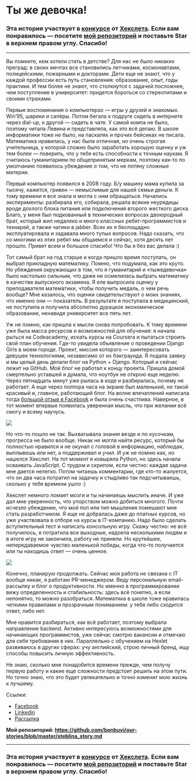 # Ты же девочка!

### Эта история участвует в [конкурсе](http://mystory.hexlet.io/) от [Хекслета](https://ru.hexlet.io/). Если вам понравилось — посетите [мой репозиторий](https://github.com/bonbuvi/our-stories/blob/master/steblina_story.md) и поставьте Star в верхнем правом углу. Спасибо!

---
Вы помните, кем хотели стать в детстве? Для нас не было никаких преград: в своих мечтах все становились летчиками, космонавтами, полицейскими, пожарными и докторами. Дети еще не знают, что у каждой профессии есть путь становления: образование, опыт, годы практики. И тем более не знают, что столкнутся с задачей посложнее, чем поступление в университет: придется бороться со стереотипами и своими страхами.

Первые воспоминания о компьютерах — игры у друзей и знакомых. Win’95, шарики и сапёры. Потом бегала к подруге сидеть в интернете через dial-up, к другой — сидеть в чате. У самой компа не было, поэтому читала Левина и представляла, как это всё делаю. В школе информатики тоже не было, на паскалях и прочих бейсиках не писала. Математика нравилась, у нас была отличная, но очень строгая учительница, у которой сложно было заработать хорошую оценку и уж тем более — поверить, что у тебя есть способности к точным наукам. Я считаюсь гуманитарием по общепринятым меркам, поэтому как-то по умолчанию появилось убеждение о том, что не потяну сложные материи.

Первый компьютер появился в 2008 году. Б/у машину мама купила за тысячу, кажется, гривен — немыслимые для нашей семьи деньги. К тому времени я все знала и могла с ним обращаться. Начались эксперименты: разбирала его, собирала, решала всякие неурядицы вроде дохлого блока питания или подключения второго жесткого диска. Благо, у меня был подкованный в технических вопросах двоюродный брат, который жил недалеко и много классных ребят-программистов и технарей, а также чатики в jabber. Всех их я беспощадно эксплуатировала и задавала много тупых вопросов. Надо сказать, что со многими из этих ребят мы общаемся и сейчас, хотя десять лет прошло. Привет всем и большое спасибо! Что бы я без вас делала :)

Тот самый брат на год старше и когда пришло время поступать, он выбрал прикладную математику. Помню, что подумала, как это круто. Но убеждения окружающих в том, что я гуманитарий и «тыжедевочка» было настолько сильным, что даже не осмелилась выбрать математику в качестве выпускного экзамена. Я еле выпросила оценку у преподавателя математики, чтобы получить медаль, о чем речь вообще? Мне казалось, что оценки свидетельствуют о моих знаниях, что именно они — показатель. В результате я поступала в медицинский, не поступила и получила абсолютно дурацкое экономическое образование, ненавидя университет все пять лет.

Уж не помню, как пришла к мысли снова попробовать. К тому времени уже была масса ресурсов и возможностей для обучения: я начала рыться на Codeacademy, искать курсы на Coursera и пытаться строить свой план обучения. Где-то увидела объявление о проведении Django Girls в моем городе. Проект, миссия которого — заинтересовать девушек технологиями, независимо от их бэкграунда. Я подала заявку и мы целый день делали блог на Python + Django. Который и сейчас лежит на GitHub. Мой блог не работал к концу проекта. Пришла домой смертельно уставшей и думала, что ноутбук не открою еще неделю. Через пятнадцать минут уже рылась в коде и разбиралась, почему не работает. А еще через полтора часа на экране был маленький, но такой красивый и, главное, работающий блог. На волне впечатлений написала тогда [большой отзыв в Facebook](https://www.facebook.com/svetvtonnele/videos/1111151348902907/) и была очень счастлива. Наверное, в тот момент впервые появилась уверенная мысль, что при желании всё смогу и всему научусь.

![](https://instagram.fiev7-2.fna.fbcdn.net/vp/5ca4d0ce7eade14c04d0ff8cc5eade8c/5C638982/t51.2885-15/e35/12224335_897972940287001_1225615336_n.jpg)

Но что-то пошло не так. Выхватывала знания везде и по кусочкам, прогресса не было вообще. Никак не могла найти ресурс, который бы полностью нравился и не окунал с головой в информацию, наблюдая, выплывешь или нет, а поддерживал и учил. И уж не помню как, но нашелся Хекслет. На тот момент я ковыряла Python, но здесь начала осваивать JavaScript. С трудом и скрипом, если честно: каждая задача мне дается нелегко. Потом читаешь комментарии, где кто-то жалуется, что он два часа потратил на задачку и стыдливо так подсчитываешь, сколько у тебя времени ушло :)

Хекслет немного ломает мозги и ты начинаешь мыслить иначе. 
И уже дал мне уверенность, что упорством можно добиться многого. Почти исчезло убеждение, что мой пол или тип мышления помешают мне стать разработчиком. Я еще не добралась даже до платных курсов, но уже участвовала в отборе на курсы в IT-компанию. Надо было сделать вступительный тест и написать консольную игру. Скажу честно: не всё получилось, я потратила все выходные, надоела несколькими людям и в итоге игру не закончила, работу не приняли. Но крутейшее, непередаваемое чувство маленькой победы, когда что-то получается или ты находишь ответ — очень ценное. 

![](https://instagram.fiev7-2.fna.fbcdn.net/vp/9a4ecd24f5871306aa8f0358402ee7d5/5C876F6A/t51.2885-15/e35/16228746_261623017602828_2954791230241767424_n.jpg)

Конечно, планирую продолжать. Сейчас моя работа не связана с IT вообще никак, я работаю PR-менеджером. Веду персональную email-рассылку и блог о продуктивности. Но именно в программировании вижу определенность и стабильность: здесь всё понятно, а если непонятно, то можно разобраться. Математика в школе тоже нравилась четкими правилами и прозрачным пониманием: у тебя либо сходится ответ, либо нет. 

Мне нравится разбираться, как всё работает, поэтому выбрала направление backend. Активно интересуюсь возможностями для начинающих программистов, уже сейчас смотрю вакансии и отмечаю для себя требования в них. Параллельно с обучением на Hexlet развиваюсь в других сферах: учу английский, строю личный бренд, ищу способы повысить личную эффективность. 

Не знаю, сколько мне понадобится времени прежде, чем получу первую работу и какие еще сложности предстоит решить на этом пути. Но точно знаю, что это будет увлекательно и точно изменит мою жизнь к лучшему.

Ссылки:
- [Facebook](https://www.facebook.com/svetvtonnele)
- [Linkedin](https://www.linkedin.com/in/victoria-steblina-75503826/)
- [Рассылка](https://teletype.in/@steblinavv/Bk52HAHr7)

**Мой репозиторий: https://github.com/bonbuvi/our-stories/blob/master/steblina_story.md**

---

### Эта история участвует в [конкурсе](http://mystory.hexlet.io/) от [Хекслета](https://ru.hexlet.io/). Если вам понравилось — посетите [мой репозиторий](https://github.com/bonbuvi/our-stories/blob/master/steblina_story.md) и поставьте Star в верхнем правом углу. Спасибо!
